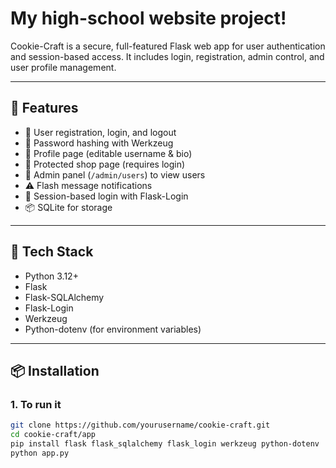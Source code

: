 # My high-school website project!

Cookie-Craft is a secure, full-featured Flask web app for user authentication and session-based access. It includes login, registration, admin control, and user profile management.

---

## 🚀 Features

- 🔐 User registration, login, and logout
- 🧂 Password hashing with Werkzeug
- 👤 Profile page (editable username & bio)
- 🛒 Protected shop page (requires login)
- 👑 Admin panel (`/admin/users`) to view users
- ⚠️ Flash message notifications
- 🧠 Session-based login with Flask-Login
- 📦 SQLite for storage

---

## 🧰 Tech Stack

- Python 3.12+
- Flask
- Flask-SQLAlchemy
- Flask-Login
- Werkzeug
- Python-dotenv (for environment variables)

---

## 📦 Installation

### 1. To run it

```bash
git clone https://github.com/yourusername/cookie-craft.git
cd cookie-craft/app
pip install flask flask_sqlalchemy flask_login werkzeug python-dotenv
python app.py




